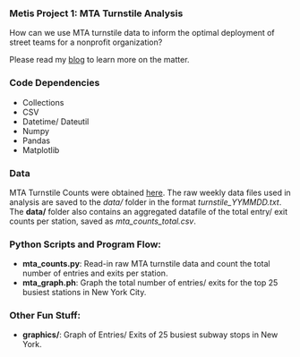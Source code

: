 ### Metis Project 1: MTA Turnstile Analysis

How can we use MTA turnstile data to inform the optimal deployment of street teams for a nonprofit organization?

Please read my [blog](http://www.huguedata.com/2016/04/15/the-double-edged-sword-of-data/) to learn more on the matter.

### Code Dependencies
* Collections
* CSV
* Datetime/ Dateutil
* Numpy
* Pandas
* Matplotlib

### Data
MTA Turnstile Counts were obtained [here](http://web.mta.info/developers/turnstile.html). The raw weekly data files used in analysis are saved to the *data/* folder in the format *turnstile_YYMMDD.txt*. The **data/** folder also contains an aggregated datafile of the total entry/ exit counts per station, saved as *mta_counts_total.csv*.

### Python Scripts and Program Flow:
* **mta_counts.py**: Read-in raw MTA turnstile data and count the total number of entries and exits per station.
* **mta_graph.ph**: Graph the total number of entries/ exits for the top 25 busiest stations in New York City.

### Other Fun Stuff:
* **graphics/**: Graph of Entries/ Exits of 25 busiest subway stops in New York.



